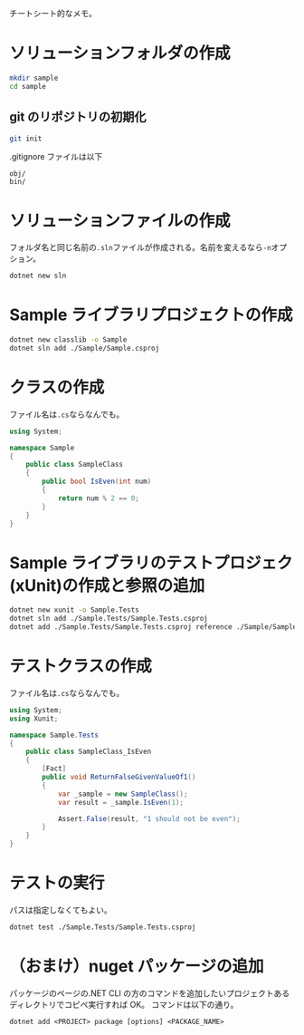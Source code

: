 チートシート的なメモ。

# ソリューションフォルダの作成

```bash
mkdir sample
cd sample
```

## git のリポジトリの初期化

```bash
git init
```

.gitignore ファイルは以下

```
obj/
bin/
```

# ソリューションファイルの作成

フォルダ名と同じ名前の`.sln`ファイルが作成される。名前を変えるなら`-n`オプション。

```bash
dotnet new sln
```

# Sample ライブラリプロジェクトの作成

```bash
dotnet new classlib -o Sample
dotnet sln add ./Sample/Sample.csproj
```

# クラスの作成

ファイル名は`.cs`ならなんでも。

```cs
using System;

namespace Sample
{
    public class SampleClass
    {
        public bool IsEven(int num)
        {
            return num % 2 == 0;
        }
    }
}
```

# Sample ライブラリのテストプロジェク(xUnit)の作成と参照の追加

```bash
dotnet new xunit -o Sample.Tests
dotnet sln add ./Sample.Tests/Sample.Tests.csproj
dotnet add ./Sample.Tests/Sample.Tests.csproj reference ./Sample/Sample.csproj
```

# テストクラスの作成

ファイル名は`.cs`ならなんでも。

```cs
using System;
using Xunit;

namespace Sample.Tests
{
    public class SampleClass_IsEven
    {
        [Fact]
        public void ReturnFalseGivenValueOf1()
        {
            var _sample = new SampleClass();
            var result = _sample.IsEven(1);

            Assert.False(result, "1 should not be even");
        }
    }
}
```

# テストの実行

パスは指定しなくてもよい。

```bash
dotnet test ./Sample.Tests/Sample.Tests.csproj
```

# （おまけ）nuget パッケージの追加

パッケージのページの.NET CLI の方のコマンドを追加したいプロジェクトあるディレクトリでコピペ実行すれば OK。
コマンドは以下の通り。

```
dotnet add <PROJECT> package [options] <PACKAGE_NAME>
```

